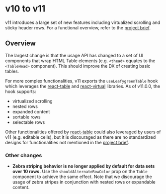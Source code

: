 # v10 to v11

v11 introduces a large set of new features including virtualized scrolling and sticky header rows. For a functional overview, refer to the [project brief](https://docs.google.com/document/u/1/d/1AaZfYAGi9MCxU-cutWovDwTl_4jViUP34QwMFiWMSxU/edit).

## Overview

The largest change is that the usage API has changed to a set of UI components that wrap HTML Table elements (e.g. `<thead>` equates to the `<TableHead>` component). This should improve the DX of creating basic tables.

For more complex functionalities, v11 exports the `useLeafygreenTable` hook which leverages the [react-table](https://tanstack.com/table/v8) and [react-virtual]() libraries. As of v11.0.0, the hook supports:

- virtualized scrolling
- nested rows
- expanded content
- sortable rows
- selectable rows

Other functionalities offered by [react-table](https://tanstack.com/table/v8) could also leveraged by users of v11 (e.g. editable cells), but it is discouraged as there are no standardized designs for functionalities not mentioned in the [project brief](https://docs.google.com/document/u/1/d/1AaZfYAGi9MCxU-cutWovDwTl_4jViUP34QwMFiWMSxU/edit).

### Other changes

- **Zebra striping behavior is no longer applied by default for data sets over 10 rows.** Use the `shouldAlternateRowColor` prop on the `Table` component to achieve the same effect. Note that we discourage the usage of zebra stripes in conjunction with nested rows or expandable content.
